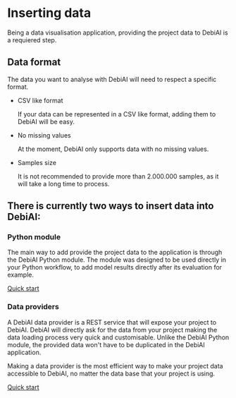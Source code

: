 # Inserting data

Being a data visualisation application, providing the project data to DebiAI is a requiered step.

## Data format
The data you want to analyse with DebiAI will need to respect a specific format.

- CSV like format

    If your data can be represented in a CSV like format, adding them to DebiAI will be easy.

- No missing values

    At the moment, DebiAI only supports data with no missing values.

- Samples size

    It is not recommended to provide more than 2.000.000 samples, as it will take a long time to process.


## There is currently two ways to insert data into DebiAI:

### Python module
The main way to add provide the project data to the application is through the DebiAI Python module.
The module was designed to be used directly in your Python workflow, to add model results directly after its evaluation for example.

[Quick start](../../../pythonModule/quickStart)

### Data providers
A DebiAI data provider is a REST service that will expose your project to DebiAI.
DebiAI will directly ask for the data from your project making the data loading process very quick and customisable. Unlike the DebiAI Python module, the provided data won't have to be duplicated in the DebiAI application.

Making a data provider is the most efficient way to make your project data accessible to DebiAI, no matter the data base that your project is using.

[Quick start](../../../dataProviders/quickStart)
